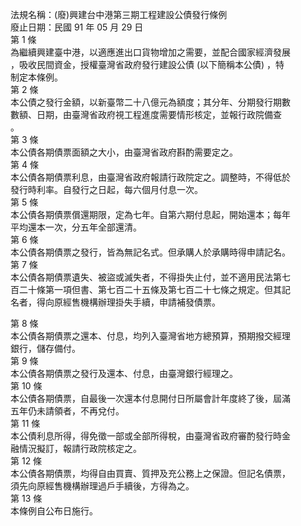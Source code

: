 法規名稱：(廢)興建台中港第三期工程建設公債發行條例  
廢止日期：民國 91 年 05 月 29 日  
第 1 條  
為繼續興建臺中港，以適應進出口貨物增加之需要，並配合國家經濟發展  
，吸收民間資金，授權臺灣省政府發行建設公債 (以下簡稱本公債) ，特  
制定本條例。  
第 2 條  
本公債之發行金額，以新臺幣二十八億元為額度；其分年、分期發行期數  
數額、日期，由臺灣省政府視工程進度需要情形核定，並報行政院備查  
。  
第 3 條  
本公債各期債票面額之大小，由臺灣省政府斟酌需要定之。  
第 4 條  
本公債各期債票利息，由臺灣省政府報請行政院定之。調整時，不得低於  
發行時利率。自發行之日起，每六個月付息一次。  
第 5 條  
本公債各期債票償還期限，定為七年。自第六期付息起，開始還本；每年  
平均還本一次，分五年全部還清。  
第 6 條  
本公債各期債票之發行，皆為無記名式。但承購人於承購時得申請記名。  
第 7 條  
本公債各期債票遺失、被盜或滅失者，不得掛失止付，並不適用民法第七  
百二十條第一項但書、第七百二十五條及第七百二十七條之規定。但其記  
名者，得向原經售機構辦理掛失手續，申請補發債票。  


第 8 條  
本公債各期債票之還本、付息，均列入臺灣省地方總預算，預期撥交經理  
銀行，儲存備付。  
第 9 條  
本公債各期債票之發行及還本、付息，由臺灣銀行經理之。  
第 10 條  
本公債各期債票，自最後一次還本付息開付日所屬會計年度終了後，屆滿  
五年仍未請領者，不再兌付。  
第 11 條  
本公債利息所得，得免徵一部或全部所得稅，由臺灣省政府審酌發行時金  
融情況擬訂，報請行政院核定之。  
第 12 條  
本公債各期債票，均得自由買賣、質押及充公務上之保證。但記名債票，  
須先向原經售機構辦理過戶手續後，方得為之。  
第 13 條  
本條例自公布日施行。  


